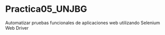 # Practica05_UNJBG
Automatizar pruebas funcionales de aplicaciones web utilizando Selenium Web Driver
